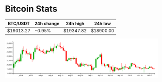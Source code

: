 # Bitcoin Stats

BTC/USDT|24h change|24h high|24h low|
|---|---|---|---|
|$19013.27|-0.95%|$19347.82|$18900.00|

<img src="./chart.svg">
